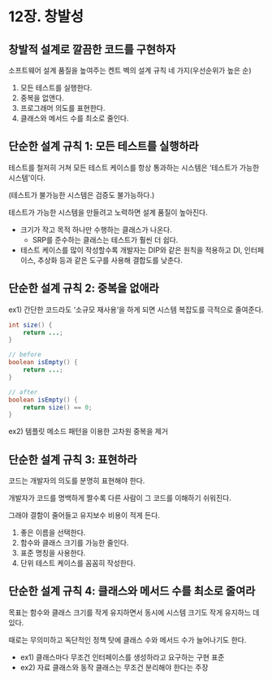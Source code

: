 # 12장. 창발성

## 창발적 설계로 깔끔한 코드를 구현하자

소프트웨어 설계 품질을 높여주는 켄트 벡의 설계 규칙 네 가지(우선순위가 높은 순)

1. 모든 테스트를 실행한다.
2. 중복을 없앤다.
3. 프로그래머 의도를 표현한다.
4. 클래스와 메서드 수를 최소로 줄인다.

## 단순한 설계 규칙 1: 모든 테스트를 실행하라

테스트를 철저히 거쳐 모든 테스트 케이스를 항상 통과하는 시스템은 ‘테스트가 가능한 시스템'이다.

(테스트가 불가능한 시스템은 검증도 불가능하다.)

테스트가 가능한 시스템을 만들려고 노력하면 설계 품질이 높아진다.

- 크기가 작고 목적 하나만 수행하는 클래스가 나온다.
    - SRP를 준수하는 클래스는 테스트가 훨씬 더 쉽다.
- 테스트 케이스를 많이 작성할수록 개발자는 DIP와 같은 원칙을 적용하고 DI, 인터페이스, 추상화 등과 같은 도구를 사용해 결합도를 낮춘다.

## 단순한 설계 규칙 2: 중복을 없애라

ex1) 간단한 코드라도 ‘소규모 재사용’을 하게 되면 시스템 복잡도를 극적으로 줄여준다.

```java
int size() {
    return ...;
}

// before
boolean isEmpty() {
    return ...;
}

// after
boolean isEmpty() {
    return size() == 0;
}
```

ex2) 템플릿 메소드 패턴을 이용한 고차원 중복을 제거

## 단순한 설계 규칙 3: 표현하라

코드는 개발자의 의도를 분명히 표현해야 한다.

개발자가 코드를 명백하게 짤수록 다른 사람이 그 코드를 이해하기 쉬워진다.

그래야 결함이 줄어들고 유지보수 비용이 적게 든다.

1. 좋은 이름을 선택한다.
2. 함수와 클래스 크기를 가능한 줄인다.
3. 표준 명칭을 사용한다.
4. 단위 테스트 케이스를 꼼꼼히 작성한다.

## 단순한 설계 규칙 4: 클래스와 메서드 수를 최소로 줄여라

목표는 함수와 클래스 크기를 작게 유지하면서 동시에 시스템 크기도 작게 유지하느 데 있다.

때로는 무의미하고 독단적인 정책 탓에 클래스 수와 메서드 수가 늘어나기도 한다.

- ex1) 클래스마다 무조건 인터페이스를 생성하라고 요구하는 구현 표준
- ex2) 자료 클래스와 동작 클래스는 무조건 분리해야 한다는 주장